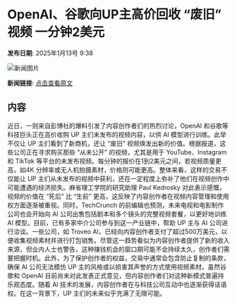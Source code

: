 # OpenAI、谷歌向UP主高价回收 “废旧” 视频 一分钟2美元

**发布日期**: 2025年1月13号 9:38

![新闻图片](https://pic.chinaz.com/picmap/thumb/202005221630561715_0.jpg)

**新闻链接**: [点击查看原文](https://www.aibase.com/zh/news/14645)

## 内容

近日，一则来自彭博社的爆料引发了内容创作者们的热烈讨论，OpenAI 和谷歌等科技巨头正在高价收购 UP 主们未发布的视频内容，以供 AI 模型进行训练。此举不仅让 UP 主们看到了新商机，还让 “废旧” 视频焕发出新的价值。根据报道，这些公司正在寻求购买那些 “从未公开” 的视频，尤其是用于 YouTube、Instagram 和 TikTok 等平台的未发布视频。每分钟的报价在1到2美元之间，若视频质量更高，如4K 分辨率或无人机拍摄素材，价格则可能更高。整体来看，这样的交易不仅能让 UP 主们从未发布的视频中获利，还在一定程度上弥补了他们在视频创作中可能遭遇的经济损失。麻省理工学院的研究助理 Paul Kedrosky 对此表示感慨，视频的价值在 “死后” 比 “生前” 更高，这反映了内容创作者在视频内容管理和使用权方面逐渐被重视。同时，TechCrunch 的前编辑也预测，未来电视和电影制作公司也会开始向 AI 公司出售包括剧本和多个镜头的完整视频套餐，以更好地训练 AI 模型。目前，已有多家中介公司参与到这一产业链中，帮助 UP 主与 AI 公司进行洽谈。一些公司，如 Troveo AI，已经向内容创作者支付了超过500万美元，以便收集视频素材并进行打包销售。尽管这一趋势看似为内容创作者提供了新的收入来源，但业内人士也警告，这种赚钱机会的窗口期可能不会持续太久，创作者们需要把握时机。此外，为了保护创作者的权益，交易中通常会包含防止复制的条款，确保 AI 公司无法模仿 UP 主的风格或以损害其声誉的方式使用视频素材。虽然谷歌和 OpenAI 目前尚未对此发表正式意见，但内容创作者们对这种新模式普遍持乐观态度。随着 AI 技术的发展，内容创作者在与科技公司互动中也逐渐获得话语权。在这一背景下，UP 主们的未来似乎充满了无限可能。
